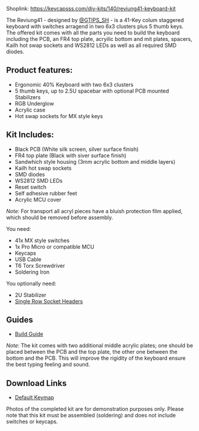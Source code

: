 Shoplink: https://keycapsss.com/diy-kits/140/reviung41-keyboard-kit

The Reviung41 - designed by [@GTIPS_SH](https://twitter.com/GTIPS_SH) - is a 41-Key colum staggered keyboard with switches arragend in two 6x3 clusters plus 5 thumb keys. The offered kit comes with all the parts you need to build the keyboard including the PCB, an FR4 top plate, acryilic bottom and mit plates, spacers, Kailh hot swap sockets and WS2812 LEDs as well as all required SMD diodes. 

## Product features:
* Ergonomic 40% Keyboard with two 6x3 clusters
* 5 thumb keys, up to 2.5U spacebar with optional PCB mounted Stabilizers
* RGB Underglow
* Acrylic case
* Hot swap sockets for MX style keys

## Kit Includes:
* Black PCB (White silk screen, silver surface finish)
* FR4 top plate (Black with siver surface finish)
* Sandwhich style housing (3mm acrylic bottom and middle layers)
* Kailh hot swap sockets
* SMD diodes
* WS2812 SMD LEDs
* Reset switch
* Self adhesive rubber feet
* Acrylic MCU cover

*Note:* For transport all acryl pieces have a bluish protection film applied, which should be removed before assembly.

You need:
* 41x MX style switches
* 1x Pro Micro or compatible MCU
* Keycaps
* USB Cable
* T6 Torx Screwdriver
* Soldering Iron

You optionally need:
* 2U Stabilizer
* [Single Row Socket Headers](https://keycapsss.com/keyboard-parts/parts/100/single-row-socket-headers-or-pins-mill-max-series-315?number=KC10067_header)

## Guides
* [Build Guide](https://github.com/Keycapsss/reviung41-build-guide/blob/master/readme.md#reviung41-build-guide)

*Note*: The kit comes with two additional middle acrylic plates; one should be placed between the PCB and the top plate, the other one between the bottom and the PCB. This will improve the rigidity of the keyboard ensure the best typing feeling and sound. 

## Download Links
* [Default Keymap](https://github.com/qmk/qmk_firmware/blob/master/keyboards/reviung41/keymaps/default/keymap.c)

Photos of the completed kit are for demonstration purposes only.
Please note that this kit must be assembled (soldering) and does not include switches or keycaps.
